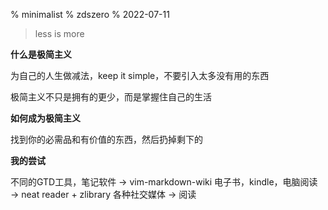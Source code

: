 % minimalist
% zdszero
% 2022-07-11

> less is more

__什么是极简主义__

为自己的人生做减法，keep it simple，不要引入太多没有用的东西

极简主义不只是拥有的更少，而是掌握住自己的生活

__如何成为极简主义__

找到你的必需品和有价值的东西，然后扔掉剩下的

__我的尝试__

不同的GTD工具，笔记软件 → vim-markdown-wiki
电子书，kindle，电脑阅读 → neat reader + zlibrary
各种社交媒体 → 阅读
